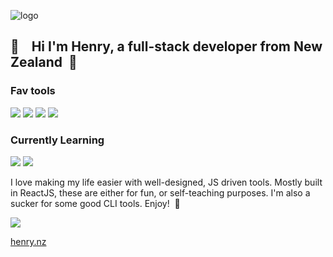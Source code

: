 ![logo](https://user-images.githubusercontent.com/5369727/224836722-2fd4c430-b413-4c1e-b18d-2ed5c090050d.png)

## 👋  &nbsp;&nbsp; Hi I'm Henry, a full-stack developer from New Zealand &nbsp;🥝

### Fav tools

<img src="https://img.shields.io/badge/node.js%20-%2343853D.svg?&style=for-the-badge&logo=node.js&logoColor=white"/>&nbsp;<img src="https://img.shields.io/badge/react%20-%2320232a.svg?&style=for-the-badge&logo=react&logoColor=%2361DAFB"/>&nbsp;<img src="https://img.shields.io/badge/typescript%20-%23007ACC.svg?&style=for-the-badge&logo=typescript&logoColor=white"/>&nbsp;<img src="https://img.shields.io/badge/python%20-%2314354C.svg?&style=for-the-badge&logo=python&logoColor=white"/>

### Currently Learning
<img src="https://img.shields.io/badge/go-%2300ADD8.svg?style=for-the-badge&logo=go&logoColor=white">&nbsp;<img src="https://img.shields.io/badge/vite-%23646CFF.svg?style=for-the-badge&logo=vite&logoColor=white">

I love making my life easier with well-designed, JS driven tools. Mostly built in ReactJS, these are either for fun, or self-teaching purposes. I'm also a sucker for some good CLI tools. Enjoy! &nbsp;🎉

<a href="https://www.linkedin.com/in/seed/" target="_blank"><img src="https://img.shields.io/badge/linkedin-%230077B5.svg?&style=for-the-badge&logo=linkedin&logoColor=white"/></a>

<a href="https://henry.nz" target="_blank">henry.nz</a>


